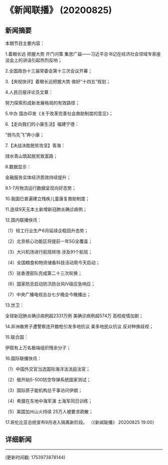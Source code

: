 # 《新闻联播》 (20200825)

## 新闻摘要

本期节目主要内容：

 1.着眼长远 把握大势 开门问策 集思广益——习近平总书记在经济社会领域专家座谈会上的讲话引起热烈反响；

 2.全国政协十三届常委会第十三次会议开幕；

 3.【央视快评】着眼长远把握大势 做好“十四五”规划；

 4.人民日报评论员文章：

努力探索形成新发展格局的有效路径；

 5.中办 国办印发《关于改革完善社会救助制度的意见》；

 6.【走向我们的小康生活】福建宁德：

“弱鸟先飞”奔小康；

 7.【决战决胜脱贫攻坚】青海：

绿水青山筑起脱贫致富路；

 8.数据显示：

金融服务实体经济质效持续提升；

 9.1-7月物流运行数据呈现向好态势；

 10.我国已普遍建立残疾儿童康复救助制度；

 11.连续9天无本土新增新冠肺炎确诊病例；

 12.国内联播快讯：

 （1）轻工行业生产6月延续企稳回升态势；

 （2）北京核心功能区将提前一年5G全覆盖；

 （3）大兴机场进行航班转场 涉及91个航班；

 （4）全国粮食和物资储备科技活动周今天启动；

 （5）驻香港部队完成第二十三次轮换；

 （6）国家防总启动防汛防台风Ⅳ级应急响应；

 （7）中央广播电视总台七夕晚会今晚播出；

 13.世卫：

全球新冠肺炎确诊病例超2331万例 美确诊病例超574万 高校疫情加剧；

 14.非洲裔男子遭警察连开数枪引发多地抗议 美多地民众抗议 反对种族歧视；

 15.联合国：

伊叙有上万名极端组织残余分子；

 16.国际联播快讯：

 （1）中国外交官当选国际海洋法法庭法官；

 （2）俄开始S-500防空导弹系统国家测试；

 （3）国际原子能机构总干事访问伊朗；

 （4）希腊在东地中海军演 土海军同日训练；

 （5）美国加州山火持续 25万人被要求疏散；

 17.哥伦比亚总统宣布9月进入隔离新阶段。 （《新闻联播》 20200825 19:00）

## 详细新闻

---

(更新时间戳: 1753973878144)

